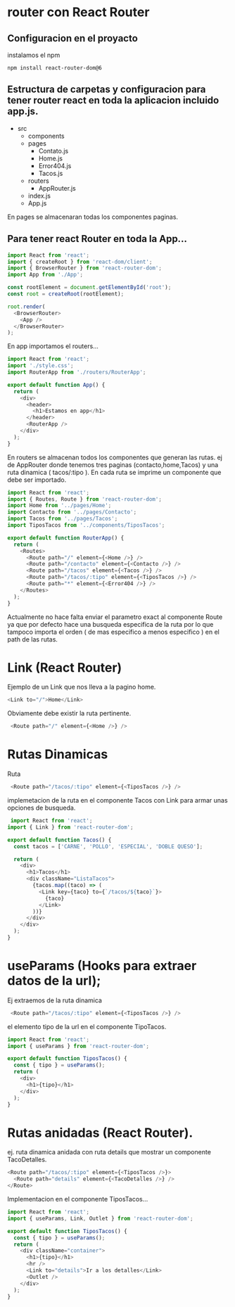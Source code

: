 # router con React Router

## Configuracion en el proyacto

instalamos el npm

```
npm install react-router-dom@6
```

## Estructura de carpetas y configuracion para tener router react en toda la aplicacion incluido app.js.

- src
  - components
  - pages
    - Contato.js
    - Home.js
    - Error404.js
    - Tacos.js
  - routers
    - AppRouter.js
  - index.js
  - App.js

En pages se almacenaran todas los componentes paginas.

## Para tener react Router en toda la App...

```javascript
import React from 'react';
import { createRoot } from 'react-dom/client';
import { BrowserRouter } from 'react-router-dom';
import App from './App';

const rootElement = document.getElementById('root');
const root = createRoot(rootElement);

root.render(
  <BrowserRouter>
    <App />
  </BrowserRouter>
);
```

En app importamos el routers...

```javascript
import React from 'react';
import './style.css';
import RouterApp from './routers/RouterApp';

export default function App() {
  return (
    <div>
      <header>
        <h1>Estamos en app</h1>
      </header>
      <RouterApp />
    </div>
  );
}
```

En routers se almacenan todos los componentes que generan las rutas.
ej de AppRouter donde tenemos tres paginas (contacto,home,Tacos) y una ruta dinamica ( tacos/:tipo ).
En cada ruta se imprime un componente que debe ser importado.

```javascript
import React from 'react';
import { Routes, Route } from 'react-router-dom';
import Home from '../pages/Home';
import Contacto from '../pages/Contacto';
import Tacos from '../pages/Tacos';
import TiposTacos from '../components/TiposTacos';

export default function RouterApp() {
  return (
    <Routes>
      <Route path="/" element={<Home />} />
      <Route path="/contacto" element={<Contacto />} />
      <Route path="/tacos" element={<Tacos />} />
      <Route path="/tacos/:tipo" element={<TiposTacos />} />
      <Route path="*" element={<Error404 />} />
    </Routes>
  );
}
```

Actualmente no hace falta enviar el parametro exact al componente Route ya que por defecto hace una busqueda especifica de la ruta por lo que tampoco importa el orden ( de mas especifico a menos especifico ) en el path de las rutas.

# Link (React Router)

Ejemplo de un Link que nos lleva a la pagino home.

```javascript
<Link to="/">Home</Link>
```

Obviamente debe existir la ruta pertinente.

```javascript
 <Route path="/" element={<Home />} />
```

# Rutas Dinamicas

Ruta

```javascript
 <Route path="/tacos/:tipo" element={<TiposTacos />} />
```

implemetacion de la ruta en el componente Tacos con Link para armar unas opciones de busqueda.

```javascript
 import React from 'react';
import { Link } from 'react-router-dom';

export default function Tacos() {
  const tacos = ['CARNE', 'POLLO', 'ESPECIAL', 'DOBLE QUESO'];

  return (
    <div>
      <h1>Tacos</h1>
      <div className="ListaTacos">
        {tacos.map((taco) => (
          <Link key={taco} to={`/tacos/${taco}`}>
            {taco}
          </Link>
        ))}
      </div>
    </div>
  );
}
```

# useParams (Hooks para extraer datos de la url);

Ej extraemos de la ruta dinamica

```javascript
 <Route path="/tacos/:tipo" element={<TiposTacos />} />
```

el elemento tipo de la url en el componente TipoTacos.

```javascript
import React from 'react';
import { useParams } from 'react-router-dom';

export default function TiposTacos() {
  const { tipo } = useParams();
  return (
    <div>
      <h1>{tipo}</h1>
    </div>
  );
}
```

# Rutas anidadas (React Router).

ej. ruta dinamica anidada con ruta details que mostrar un componente TacoDetalles.

```javascript
<Route path="/tacos/:tipo" element={<TiposTacos />}>
  <Route path="details" element={<TacoDetalles />} />
</Route>
```

Implementacion en el componente TiposTacos...

```javascript
import React from 'react';
import { useParams, Link, Outlet } from 'react-router-dom';

export default function TiposTacos() {
  const { tipo } = useParams();
  return (
    <div className="container">
      <h1>{tipo}</h1>
      <hr />
      <Link to="details">Ir a los detalles</Link>
      <Outlet />
    </div>
  );
}
```
